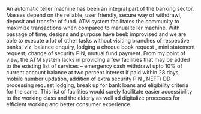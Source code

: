 
An automatic teller machine has been an integral part of the banking sector. Masses depend on the reliable, user                   friendly, secure way of withdrawl, deposit and transfer of fund.
ATM system facilitates the community to maximize transactions when compared to manual teller machine.
With passage of time, designs and purpose have beeb improvised and we are able to execute a lot of other tasks without visiting branches of respective banks, viz, balance enquiry, lodging a cheque book request , mini statement request, change of security PIN, mutual fund payment.
From my point of view, the ATM system lacks in providing a few facilities that may be added to the existing list of services – emergency cash withdrawl upto 10% of current account balance at two percent interest if paid within 28 days, mobile number updation, addition of extra security PIN , NEFT/ DD processing request lodging, break up for bank loans and eligibility criteria for the same.
This list of facilities would surely facilitate easier accessibility to the working class and the elderly as well ad digitalize processes for efficient working and better consumer experience.

